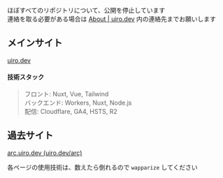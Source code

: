 <!-- [![GitHub stats](https://github-profile-summary-cards.vercel.app/api/cards/profile-details?username=famisics&theme=2077)](https://github.com/famisics) -->

ほぼすべてのリポジトリについて、公開を停止しています  
連絡を取る必要がある場合は [About | uiro.dev](https://uiro.dev/about) 内の連絡先までお願いします

## メインサイト

[uiro.dev](https://uiro.dev)  

#### 技術スタック

> フロント: Nuxt, Vue, Tailwind  
> バックエンド: Workers, Nuxt, Node.js  
> 配信: Cloudflare, GA4, HSTS, R2

## 過去サイト

[arc.uiro.dev (uiro.dev/arc)](https://uiro.dev/arc)

各ページの使用技術は、数えたら倒れるので `wapparize` してください

<!-- [![trophy](https://github-profile-trophy.vercel.app/?username=famisics&theme=radical)](https://github.com/famisics/github-profile-trophy) -->
